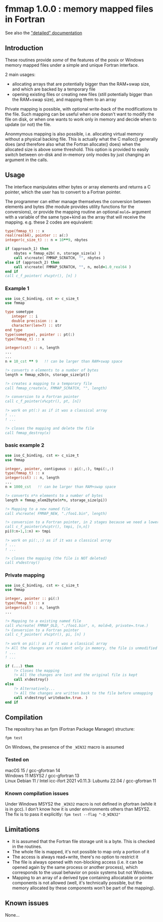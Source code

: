 # fmmap 1.0.0 : memory mapped files in Fortran

See also the ["detailed" documentation](doc/index.md)

## Introduction

These routines provide *some* of the features of the posix or Windows memory mapped files under a simple and unique Fortran interface.

2 main usages:
- allocating arrays that are potentially bigger than the RAM+swap size, and which are backed by a temporary file
- opening existing files or creating new files (still potentially bigger than the RAM+swap size), and mapping them to an array

Private mapping is possible, with optional write-back of the modifications to the file. Such mapping can be useful when one doesn't want to modify the file on disk, or when one wants to work only in memory and decide when to update (or not) the file. 

Anonmymous mapping is also possible, i.e. allocating virtual memory without a physical backing file. This is actually what the C malloc() generally does (and therefore also what the Fortran allocate() does) when the allocated size is above some threshold. This option is provided to easily switch between on-disk and in-memory only modes by just changing an argument in the calls. 

## Usage

The interface manipulates either bytes or array elements and returns a C pointer, which the user has to convert to a Fortran pointer. 

The programmer can either manage themselves the conversion between elements and bytes (the module provides utility functions for the conversions), or provide the mapping routine an optional `mold=` argument with a variable of the same type+kind as the array that will receive the mapping. e.g. these 2 codes are equivalent:
```fortran
type(fmmap_t) :: x
real(real64), pointer :: a(:)
integer(c_size_t) :: n = 10**9, nbytes

if (approach_1) then
	nbytes = fmmap_e2b( n, storage_size(a) ) 
	call x%create( FMMAP_SCRATCH, "", nbytes )
else if (approach_2) then
	call x%create( FMMAP_SCRATCH, "", n, mold=1.0_real64 )
end if
call c_f_pointer( x%cptr(), [n] )
```

### Example 1

```fortran
use iso_C_binding, cst => c_size_t
use fmmap

type sometype
   integer :: i
   double precision :: a
   character(len=7) :: str
end type
type(sometype), pointer :: pt(:)
type(fmmap_t) :: x

integer(cst) :: n, length
...
...
n = 10_cst ** 9   !! can be larger than RAM+swap space

!> converts n elements to a number of bytes
length = fmmap_e2b(n, storage_size(pt)) 

!> creates a mapping to a temporary file
call fmmap_create(x, FMMAP_SCRATCH, "", length)

!> conversion to a Fortran pointer
call c_f_pointer(x%cptr(), pt, [n])       
     
!> work on pt(:) as if it was a classical array
! ...
! ...

!> closes the mapping and delete the file
call fmmap_destroy(x)                  
```

### basic example 2

```fortran
use iso_C_binding, cst => c_size_t
use fmmap

integer, pointer, contiguous :: pi(:,:), tmpi(:,:)
type(fmmap_t) :: x
integer(cst) :: n, length
...
n = 1000_cst   !! can be larger than RAM+swap space

!> converts n*n elements to a number of bytes
length = fmmap_elem2byte(n*n, storage_size(pi)) 

!> Mapping to a new named file
call x%create( FMMAP_NEW, "./foo1.bin", length) 

!> conversion to a Fortran pointer, in 2 stages because we need a lower bound /= 1
call c_f_pointer(x%cptr(), tmpi, [n,n])      
pi(0:n-1,1:n) => tmpi
                    
!> work on pi(:,:) as if it was a classical array
! ...
! ...

!> closes the mapping (the file is NOT deleted)
call x%destroy()
```

### Private mapping

```fortran
use iso_C_binding, cst => c_size_t
use fmmap

integer, pointer :: pi(:)
type(fmmap_t) :: x
integer(cst) :: n, length
...

!> Mapping to a existing named file
call x%create( FMMAP_OLD, "./foo1.bin", n, mold=0, private=.true.) 
!> Conversion to a Fortran pointer
call c_f_pointer( x%cptr(), pi, [n] )      
                    
!> work on pi(:) as if it was a classical array
!> All the changes are resident only in memory, the file is unmodified 
! ...
! ...

if (...) then
    !> Closes the mapping 
    !> All the changes are lost and the original file is kept
    call x%destroy()
else
    !> Alternatively...
    !> All the changes are written back to the file before unmapping
    call x%destroy( writeback=.true. )
end if
```


## Compilation

The repository has an fpm (Fortran Package Manager) structure:
```
fpm test
```
On Windows, the presence of the `_WIN32` macro is assumed

### Tested on
macOS 15   /   gcc-gfortran 14  
Windows 11 MSYS2   /   gcc-gfortran 13  
Linux Debian 11   /   Intel icc-ifort 2021
v0.11.3: Lubuntu 22.04   /   gcc-gfortran 11 

### Known compilation issues

Under Windows MSYS2 the `_WIN32` macro is not defined in gfortran (while it is in gcc). I don't know how it is under environments others than MSYS2. The fix is to pass it explicitly: `fpm test --flag "-D_WIN32"`

## Limitations

- It is assumed that the Fortran file storage unit is a byte. This is checked in the routines.
- The whole file is mapped, it's not possible to map only a portion of it
- The access is always read+write, there's no option to restrict it
- The file is always opened with non-blocking access (i.e. it can be opened again by the same process or another process), which corresponds to the usual behavior on posix systems but not Windows. 
- Mapping to an array of a derived type containing allocatable or pointer components is not allowed (well, it's technically possible, but the memory allocated by these components won't be part of the mapping).

## Known issues

None... 
